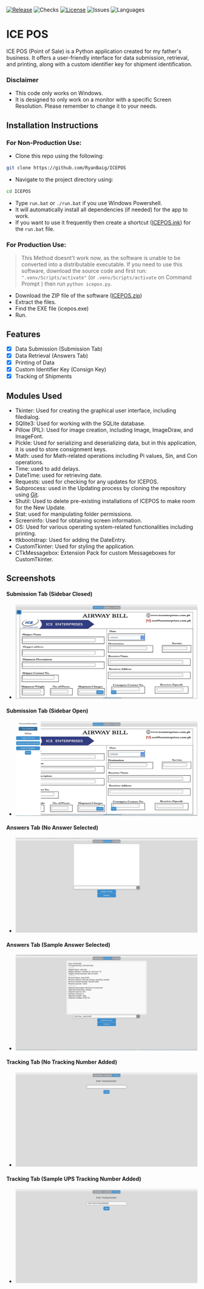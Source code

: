 #

[![Release](https://badgers.space/github/release/RyanBaig/ICEPOS)](https://github.com/RyanBaig/ICEPOS/releases/tag/v1.4)
![Checks](https://badgers.space//github/checks/RyanBaig/ICEPOS)
[![License](https://badgers.space//github/license/RyanBaig/ICEPOS)](LICENSE.txt)
![Issues](https://badgers.space/github/open-issues/RyanBaig/ICEPOS)
![Languages](https://img.shields.io/github/languages/top/RyanBaig/ICEPOS?style=flat-square)

#

# ICE POS

ICE POS (Point of Sale) is a Python application created for my father's business. It offers a user-friendly
interface for data submission, retrieval, and printing, along with a custom identifier key for shipment identification.

### Disclaimer

- This code only works on Windows.
- It is designed to only work on a monitor with a specific Screen Resolution. Please remember to change it to your needs.

## Installation Instructions

### For Non-Production Use:

- Clone this repo using the following:

```bash
git clone https://github.com/RyanBaig/ICEPOS
```

- Navigate to the project directory using:

```bash
cd ICEPOS
```

- Type `run.bat` or `./run.bat` if you use Windows Powershell.
- It will automatically install all dependencies (if needed) for the app to work.
- If you want to use it frequently then create a shortcut ([ICEPOS.ink](ICE%20POS.lnk)) for the `run.bat` file.

### For Production Use:

> This Method doesnt't work now, as the software is unable to be converted into a distributable executable.
> If you need to use this software, download the source code and first run: `".venv/Scripts/activate"` (or `.venv/Scripts/activate` on Command Prompt ) then run `python icepos.py`.

- Download the ZIP file of the software ([ICEPOS.zip](https://github.com/RyanBaig/ICEPOS/raw/master/ICEPOS.zip))
- Extract the files.
- Find the EXE file (icepos.exe)
- Run.

## Features

- [x] Data Submission (Submission Tab)
- [x] Data Retrieval (Answers Tab)
- [x] Printing of Data
- [x] Custom Identifier Key (Consign Key)
- [x] Tracking of Shipments

## Modules Used

- Tkinter: Used for creating the graphical user interface, including filedialog.
- SQlite3: Used for working with the SQLite database.
- Pillow (PIL): Used for image creation, including Image, ImageDraw, and ImageFont.
- Pickle: Used for serializing and deserializing data, but in this application, it is used to store consignment keys.
- Math: used for Math-related operations including Pi values, Sin, and Con operations.
- Time: used to add delays.
- DateTime: used for retrieving date.
- Requests: used for checking for any updates for ICEPOS.
- Subprocess: used in the Updating process by cloning the repository using [Git](https://www.git-scm.com).
- Shutil: Used to delete pre-existing installations of ICEPOS to make room for the New Update.
- Stat: used for manipulating folder permissions.
- Screeninfo: Used for obtaining screen information.
- OS: Used for various operating system-related functionalities including printing.
- ttkbootstrap: Used for adding the DateEntry.
- CustomTkinter: Used for styling the application.
- CTkMessagebox: Extension Pack for custom Messageboxes for CustomTkinter.

## Screenshots

#### Submission Tab (Sidebar Closed)

- ![Submission Tab (Sidebar Closed)](<assets/screenshots/Submission%20Tab%20(Sidebar%20Closed).JPG>)

#### Submission Tab (Sidebar Open)

- ![Submission Tab (Sidebar Open)](<assets/screenshots/Submission%20Tab%20(Sidebar%20Open).JPG>)

#### Answers Tab (No Answer Selected)

- ![Answers Tab (No Answer Selected)](<assets/screenshots/Answers%20Tab%20(No%20Answer%20Selected).JPG>)

#### Answers Tab (Sample Answer Selected)

- ![Answers Tab (Sample Answer Selected)](<assets/screenshots/Answers%20Tab%20(Sample%20Answer%20Selected).JPG>)

#### Tracking Tab (No Tracking Number Added)

- ![Tracking Tab (No Tracking Number Added)](<assets/screenshots/Tracking%20Tab%20(No%20Tracking%20Number%20Added).JPG>)

#### Tracking Tab (Sample UPS Tracking Number Added)

- ![Tracking Tab (Sample UPS Tracking Number Selected)](<assets/screenshots/Tracking%20Tab%20(Sample%20UPS%20Tracking%20Number%20Added).JPG>)
